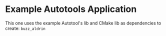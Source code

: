# Example Autotools Application

This one uses the example Autotool's lib and CMake lib as dependencies to create: `buzz_aldrin`

